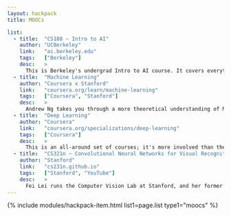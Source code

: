 ```yaml
---
layout: hackpack
title: MOOCs

list:
  - title:  "CS188 ~ Intro to AI"
    author: "UCBerkeley"
    link:   "ai.berkeley.edu"
    tags:   ["Berkeley"]
    desc:   >
      This is Berkeley's undergrad Intro to AI course. It covers everything from Uninformed Search (what you learn in Computer Science 2) to Markov Decision Processes, Reinforcement Learning, all the way through to Bayes' Nets, and some applications of Machine Learning.
  - title:  "Machine Learning"
    author: "Coursera x Stanford"
    link:   "coursera.org/learn/machine-learning"
    tags:   ["Coursera", "Stanford"]
    desc:   >
      Andrew Ng takes you through a more theoretical understanding of Machine Learning, with Coursera's first course. Covering Supervised versus Unsupervised Learning as well as some best practices, it's all around a pretty informative class.
  - title:  "Deep Learning"
    author: "Coursera"
    link:   "coursera.org/specializations/deep-learning"
    tags:   ["Coursera"]
    desc:   >
      This is an all-around set of courses; it's more involved than the Machine Learning course on Coursera, but covers way more. Ultimately, you'll need to find the separate courses on Coursera to get all the content at no charge.
  - title:  "CS321n ~ Convolutional Neural Networks for Visual Recognition"
    author: "Stanford"
    link:   "cs231n.github.io"
    tags:   ["Stanford", "YouTube"]
    desc:   >
      Fei Lei runs the Computer Vision Lab at Stanford, and her former Ph.D student Andrej Karpathy is really making a name for himself in AI. He also happens to have an awesome understanding of Neural Networks and can convey that understanding quite well. They have the lectures on YouTube, but the write-ups are also great because of their detail.
---
```


{% include modules/hackpack-item.html
  list1=page.list
  type1="moocs" %}
